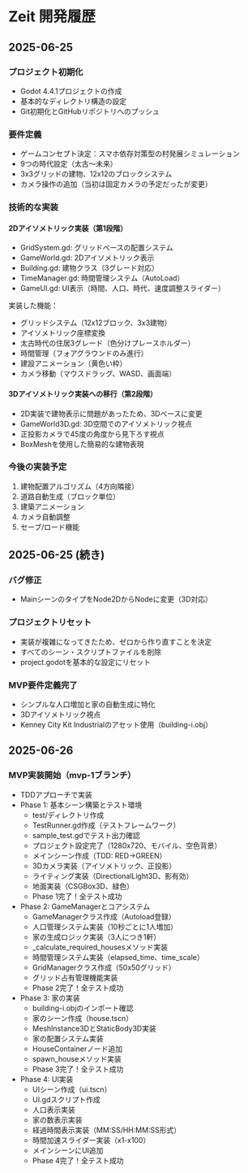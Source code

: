 # Zeit 開発履歴

## 2025-06-25

### プロジェクト初期化
- Godot 4.4.1プロジェクトの作成
- 基本的なディレクトリ構造の設定
- Git初期化とGitHubリポジトリへのプッシュ

### 要件定義
- ゲームコンセプト決定：スマホ依存対策型の村発展シミュレーション
- 9つの時代設定（太古〜未来）
- 3x3グリッドの建物、12x12のブロックシステム
- カメラ操作の追加（当初は固定カメラの予定だったが変更）

### 技術的な実装
#### 2Dアイソメトリック実装（第1段階）
- GridSystem.gd: グリッドベースの配置システム
- GameWorld.gd: 2Dアイソメトリック表示
- Building.gd: 建物クラス（3グレード対応）
- TimeManager.gd: 時間管理システム（AutoLoad）
- GameUI.gd: UI表示（時間、人口、時代、速度調整スライダー）

実装した機能：
- グリッドシステム（12x12ブロック、3x3建物）
- アイソメトリック座標変換
- 太古時代の住居3グレード（色分けプレースホルダー）
- 時間管理（フォアグラウンドのみ進行）
- 建設アニメーション（黄色い枠）
- カメラ移動（マウスドラッグ、WASD、画面端）

#### 3Dアイソメトリック実装への移行（第2段階）
- 2D実装で建物表示に問題があったため、3Dベースに変更
- GameWorld3D.gd: 3D空間でのアイソメトリック視点
- 正投影カメラで45度の角度から見下ろす視点
- BoxMeshを使用した簡易的な建物表現

### 今後の実装予定
1. 建物配置アルゴリズム（4方向隣接）
2. 道路自動生成（ブロック単位）
3. 建築アニメーション
4. カメラ自動調整
5. セーブ/ロード機能

## 2025-06-25 (続き)

### バグ修正
- MainシーンのタイプをNode2DからNodeに変更（3D対応）

### プロジェクトリセット
- 実装が複雑になってきたため、ゼロから作り直すことを決定
- すべてのシーン・スクリプトファイルを削除
- project.godotを基本的な設定にリセット

### MVP要件定義完了
- シンプルな人口増加と家の自動生成に特化
- 3Dアイソメトリック視点
- Kenney City Kit Industrialのアセット使用（building-i.obj）

## 2025-06-26

### MVP実装開始（mvp-1ブランチ）
- TDDアプローチで実装
- Phase 1: 基本シーン構築とテスト環境
  - test/ディレクトリ作成
  - TestRunner.gd作成（テストフレームワーク）
  - sample_test.gdでテスト出力確認
  - プロジェクト設定完了（1280x720、モバイル、空色背景）
  - メインシーン作成（TDD: RED→GREEN）
  - 3Dカメラ実装（アイソメトリック、正投影）
  - ライティング実装（DirectionalLight3D、影有効）
  - 地面実装（CSGBox3D、緑色）
  - Phase 1完了！全テスト成功
- Phase 2: GameManagerとコアシステム
  - GameManagerクラス作成（Autoload登録）
  - 人口管理システム実装（10秒ごとに1人増加）
  - 家の生成ロジック実装（3人につき1軒）
  - _calculate_required_housesメソッド実装
  - 時間管理システム実装（elapsed_time、time_scale）
  - GridManagerクラス作成（50x50グリッド）
  - グリッド占有管理機能実装
  - Phase 2完了！全テスト成功
- Phase 3: 家の実装
  - building-i.objのインポート確認
  - 家のシーン作成（house.tscn）
  - MeshInstance3DとStaticBody3D実装
  - 家の配置システム実装
  - HouseContainerノード追加
  - spawn_houseメソッド実装
  - Phase 3完了！全テスト成功
- Phase 4: UI実装
  - UIシーン作成（ui.tscn）
  - UI.gdスクリプト作成
  - 人口表示実装
  - 家の数表示実装
  - 経過時間表示実装（MM:SS/HH:MM:SS形式）
  - 時間加速スライダー実装（x1-x100）
  - メインシーンにUI追加
  - Phase 4完了！全テスト成功

